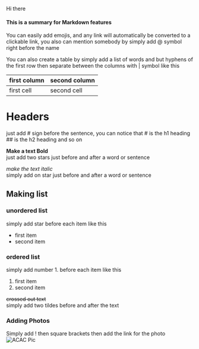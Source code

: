 Hi there 
#### This is a summary for Markdown features
You can easily add emojis, and any link will automatically be converted to a clickable link, you also can mention somebody by simply add @ symbol right before the name

You can also create a table by simply add a list of words and but hyphens of the first row then separate between the columns with | symbol like this  

first column | second column
------------- | --------------
first cell | second cell

# Headers
just add # sign before the sentence, you can notice that # is the h1 heading ## is the h2 heading and so on

**Make a text Bold**  
just add two stars just before and after a word or sentence

*make the text italic*  
simply add on star just before and after a word or sentence

## Making list
### unordered list
simply add star before each item like this
* first item
* second item

### ordered list
simply add number 1. before each item like this
1. first item
1. second item

~~crossed out text~~  
simply add two tildes before and after the text

### Adding Photos
Simply add ! then square brackets then add the link for the photo
![ACAC Pic](https://static.wixstatic.com/media/a27d24_41b346d2375a488885e9f3e608775611~mv2.png/v1/fit/w_960,h_658,al_c,q_80/file.webp)





